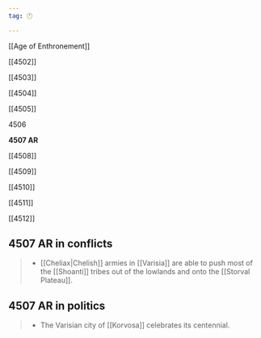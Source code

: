 ```yaml
---
tag: 🕛

---
```

[[Age of Enthronement]]


[[4502]]

[[4503]]

[[4504]]

[[4505]]

4506

**4507 AR**

[[4508]]

[[4509]]

[[4510]]

[[4511]]

[[4512]]



## 4507 AR in conflicts

>  - [[Cheliax|Chelish]] armies in [[Varisia]] are able to push most of the [[Shoanti]] tribes out of the lowlands and onto the [[Storval Plateau]].


## 4507 AR in politics

>  - The Varisian city of [[Korvosa]] celebrates its centennial.






